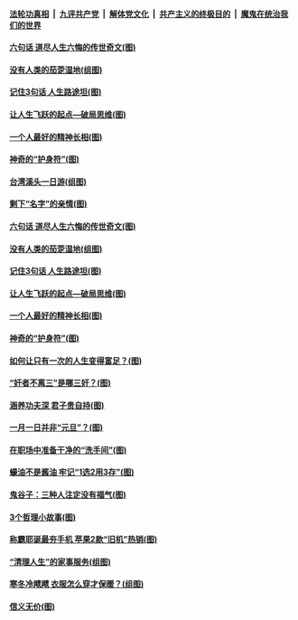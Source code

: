 

####  [法轮功真相](../../../../basic/blob/master/README.md?t=01040231) &nbsp;|&nbsp; [九评共产党](../../../../9ping.md/blob/master/README.md?t=01040231) &nbsp;|&nbsp; [解体党文化](../../../../jtdwh.md/blob/master/README.md?t=01040231)  &nbsp;|&nbsp; [共产主义的终极目的](../../../../gczydzjmd.md/blob/master/README.md?t=01040231) &nbsp;|&nbsp; [魔鬼在统治我们的世界](../../../../mgztzwmdsj.md/blob/master/README.md?t=01040231) 

#### [六句话 道尽人生六悔的传世奇文(图)](../pages/p8/953652.md?t=01040231) 

#### [没有人类的茄萣湿地(组图)](../pages/p8/957845.md?t=01040231) 

#### [记住3句话 人生路途坦(图)](../pages/p8/957447.md?t=01040231) 

#### [让人生飞跃的起点—破局思维(图)](../pages/p8/957751.md?t=01040231) 

#### [一个人最好的精神长相(图)](../pages/p8/957672.md?t=01040231) 

#### [神奇的“护身符”(图)](../pages/p8/957650.md?t=01040231) 

#### [台湾溪头一日游(组图)](../pages/p8/957824.md?t=01040231) 

#### [剩下“名字”的亲情(图)](../pages/p8/957689.md?t=01040231) 

#### [六句话 道尽人生六悔的传世奇文(图)](../pages/p8/953652.md?t=01040231) 

#### [没有人类的茄萣湿地(组图)](../pages/p8/957845.md?t=01040231) 

#### [记住3句话 人生路途坦(图)](../pages/p8/957447.md?t=01040231) 

#### [让人生飞跃的起点—破局思维(图)](../pages/p8/957751.md?t=01040231) 

#### [一个人最好的精神长相(图)](../pages/p8/957672.md?t=01040231) 

#### [神奇的“护身符”(图)](../pages/p8/957650.md?t=01040231) 

#### [如何让只有一次的人生变得富足？(图)](../pages/p8/957113.md?t=01040231) 

#### [“奸者不离三”是哪三奸？(图)](../pages/p8/957449.md?t=01040231) 

#### [涵养功夫深 君子贵自持(图)](../pages/p8/957463.md?t=01040231) 

#### [一月一日并非“元旦”？(图)](../pages/p8/957644.md?t=01040231) 

#### [在职场中准备干净的“洗手间”(图)](../pages/p8/957521.md?t=01040231) 

#### [蠔油不是酱油 牢记“1选2用3存”(图)](../pages/p8/957453.md?t=01040231) 

#### [鬼谷子：三种人注定没有福气(图)](../pages/p8/957459.md?t=01040231) 

#### [3个哲理小故事(图)](../pages/p8/957444.md?t=01040231) 

#### [称霸耶诞最夯手机 苹果2款“旧机”热销(图)](../pages/p8/957534.md?t=01040231) 

#### [“清理人生”的家事服务(组图)](../pages/p8/957523.md?t=01040231) 

#### [寒冬冷飕飕 衣服怎么穿才保暖？(组图)](../pages/p8/957489.md?t=01040231) 

#### [信义无价(图)](../pages/p8/957471.md?t=01040231) 

